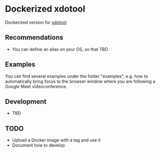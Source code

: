 # Dockerized xdotool
Dockerized version for [xdotool](https://github.com/jordansissel/xdotool)

## Recommendations
- You can define an alias on your OS, so that TBD
## Examples
You can find several examples under the folder "examples", e.g. how to automatically bring focus to the browser window where you are following a Google Meet videoconference.

## Development
- TBD

## TODO
- Upload a Docker image with a tag and use it
- Document how to develop